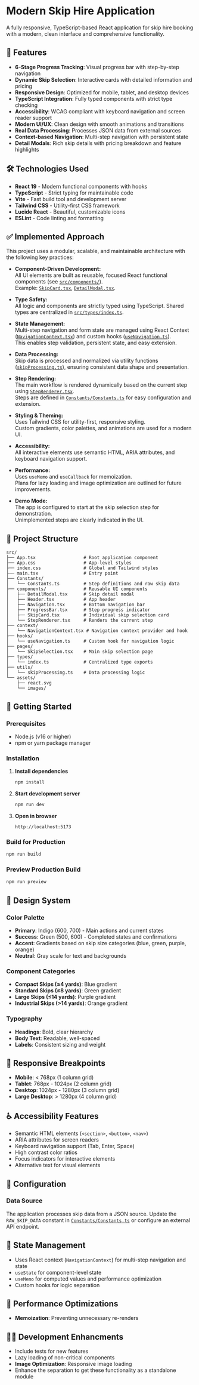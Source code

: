 # Modern Skip Hire Application

A fully responsive, TypeScript-based React application for skip hire booking with a modern, clean interface and comprehensive functionality.

## 🌟 Features

- **6-Stage Progress Tracking**: Visual progress bar with step-by-step navigation
- **Dynamic Skip Selection**: Interactive cards with detailed information and pricing
- **Responsive Design**: Optimized for mobile, tablet, and desktop devices
- **TypeScript Integration**: Fully typed components with strict type checking
- **Accessibility**: WCAG compliant with keyboard navigation and screen reader support
- **Modern UI/UX**: Clean design with smooth animations and transitions
- **Real Data Processing**: Processes JSON data from external sources
- **Context-based Navigation**: Multi-step navigation with persistent state
- **Detail Modals**: Rich skip details with pricing breakdown and feature highlights

## 🛠️ Technologies Used

- **React 19** - Modern functional components with hooks
- **TypeScript** - Strict typing for maintainable code
- **Vite** - Fast build tool and development server
- **Tailwind CSS** - Utility-first CSS framework
- **Lucide React** - Beautiful, customizable icons
- **ESLint** - Code linting and formatting

## ✅ Implemented Approach

This project uses a modular, scalable, and maintainable architecture with the following key practices:

- **Component-Driven Development:**  
  All UI elements are built as reusable, focused React functional components (see [`src/components/`](src/components/)).  
  Example: [`SkipCard.tsx`](src/components/SkipCard.tsx), [`DetailModal.tsx`](src/components/DetailModal.tsx).

- **Type Safety:**  
  All logic and components are strictly typed using TypeScript. Shared types are centralized in [`src/types/index.ts`](src/types/index.ts).

- **State Management:**  
  Multi-step navigation and form state are managed using React Context ([`NavigationContext.tsx`](src/context/NavigationContext.tsx)) and custom hooks ([`useNavigation.ts`](src/hooks/useNavigation.ts)).  
  This enables step validation, persistent state, and easy extension.

- **Data Processing:**  
  Skip data is processed and normalized via utility functions ([`skipProcessing.ts`](src/utils/skipProcessing.ts)), ensuring consistent data shape and presentation.

- **Step Rendering:**  
  The main workflow is rendered dynamically based on the current step using [`StepRenderer.tsx`](src/components/StepRenderer.tsx).  
  Steps are defined in [`Constants/Constants.ts`](src/Constants/Constants.ts) for easy configuration and extension.

- **Styling & Theming:**  
  Uses Tailwind CSS for utility-first, responsive styling.  
  Custom gradients, color palettes, and animations are used for a modern UI.

- **Accessibility:**  
  All interactive elements use semantic HTML, ARIA attributes, and keyboard navigation support.

- **Performance:**  
  Uses `useMemo` and `useCallback` for memoization.  
  Plans for lazy loading and image optimization are outlined for future improvements.

- **Demo Mode:**  
  The app is configured to start at the skip selection step for demonstration.  
  Unimplemented steps are clearly indicated in the UI.


## 📁 Project Structure

```
src/
├── App.tsx                  # Root application component
├── App.css                  # App-level styles
├── index.css                # Global and Tailwind styles
├── main.tsx                 # Entry point
├── Constants/
│   └── Constants.ts         # Step definitions and raw skip data
├── components/              # Reusable UI components
│   ├── DetailModal.tsx      # Skip detail modal
│   ├── Header.tsx           # App header
│   ├── Navigation.tsx       # Bottom navigation bar
│   ├── ProgressBar.tsx      # Step progress indicator
│   ├── SkipCard.tsx         # Individual skip selection card
│   └── StepRenderer.tsx     # Renders the current step
├── context/
│   └── NavigationContext.tsx # Navigation context provider and hook
├── hooks/
│   └── useNavigation.ts     # Custom hook for navigation logic
├── pages/
│   └── SkipSelection.tsx    # Main skip selection page
├── types/
│   └── index.ts             # Centralized type exports
├── utils/
│   └── skipProcessing.ts    # Data processing logic
└── assets/
    ├── react.svg
    └── images/
```

## 🚀 Getting Started

### Prerequisites

- Node.js (v16 or higher)
- npm or yarn package manager

### Installation

1. **Install dependencies**
   ```bash
   npm install
   ```

2. **Start development server**
   ```bash
   npm run dev
   ```

3. **Open in browser**
   ```
   http://localhost:5173
   ```

### Build for Production

```bash
npm run build
```

### Preview Production Build

```bash
npm run preview
```

## 🎨 Design System

### Color Palette

- **Primary**: Indigo (600, 700) - Main actions and current states
- **Success**: Green (500, 600) - Completed states and confirmations
- **Accent**: Gradients based on skip size categories (blue, green, purple, orange)
- **Neutral**: Gray scale for text and backgrounds

### Component Categories

- **Compact Skips (≤4 yards)**: Blue gradient
- **Standard Skips (≤8 yards)**: Green gradient
- **Large Skips (≤14 yards)**: Purple gradient
- **Industrial Skips (>14 yards)**: Orange gradient

### Typography

- **Headings**: Bold, clear hierarchy
- **Body Text**: Readable, well-spaced
- **Labels**: Consistent sizing and weight

## 📱 Responsive Breakpoints

- **Mobile**: < 768px (1 column grid)
- **Tablet**: 768px - 1024px (2 column grid)
- **Desktop**: 1024px - 1280px (3 column grid)
- **Large Desktop**: > 1280px (4 column grid)

## ♿ Accessibility Features

- Semantic HTML elements (`<section>`, `<button>`, `<nav>`)
- ARIA attributes for screen readers
- Keyboard navigation support (Tab, Enter, Space)
- High contrast color ratios
- Focus indicators for interactive elements
- Alternative text for visual elements

## 🔧 Configuration

### Data Source

The application processes skip data from a JSON source. Update the `RAW_SKIP_DATA` constant in [`Constants/Constants.ts`](src/Constants/Constants.ts) or configure an external API endpoint.

## 🔄 State Management

- Uses React context (`NavigationContext`) for multi-step navigation and state
- `useState` for component-level state
- `useMemo` for computed values and performance optimization
- Custom hooks for logic separation

## 🎯 Performance Optimizations

- **Memoization**: Preventing unnecessary re-renders

## 🧑‍💻 Development Enhancments

- Include tests for new features
- Lazy loading of non-critical components
- **Image Optimization**: Responsive image loading
- Enhance the separation to get these functionality as a standalone module